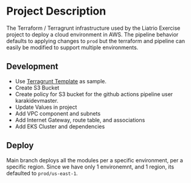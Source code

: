 # Project Description

The Terraform / Terragrunt infrastructure used by the Liatrio Exercise project to deploy a cloud environment in AWS. The pipeline behavior defaults to applying changes to `prod` but the terraform and pipeline can easily be modified to support multiple environments. 

## Development 

- Use [Terragrunt Template](https://github.com/gruntwork-io/terragrunt-infrastructure-live-example) as sample. 
- Create S3 Bucket
- Create policy for S3 bucket for the github actions pipeline user karakidevmaster.
- Update Values in project
- Add VPC component and subnets
- Add Internet Gateway, route table, and associations
- Add EKS Cluster and dependencies

## Deploy

Main branch deploys all the modules per a specific environment, per a specific region. Since we have only 1 environemnt, and 1 region, its defaulted to `prod/us-east-1`. 